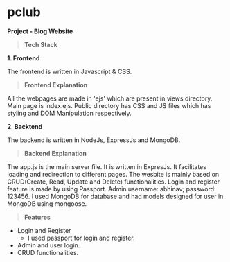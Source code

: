 # pclub

**Project - Blog Website**

  

> **Tech Stack**
  

**1. Frontend**


The frontend is written in Javascript & CSS.

 
> **Frontend Explanation**

All the webpages are made in 'ejs' which are present in views directory. Main page is index.ejs. Public directory has CSS and JS files which has styling and DOM Manipulation respectively.


**2. Backtend**


The backend is written in NodeJs, ExpressJs and MongoDB.

 
> **Backend Explanation**

The app.js is the main server file. It is written in ExpresJs. It facilitates loading and redirection to different pages. The wesbite is mainly based on CRUD(Create, Read, Update and Delete) functionalities. Login and register feature is made by using Passport. Admin username: abhinav; password: 123456. I used MongoDB for database and had models designed for user in MongoDB using mongoose.


> **Features**

-   Login and Register
	-    I used passport for login and register.
-   Admin and user login.
-   CRUD functionalities.

